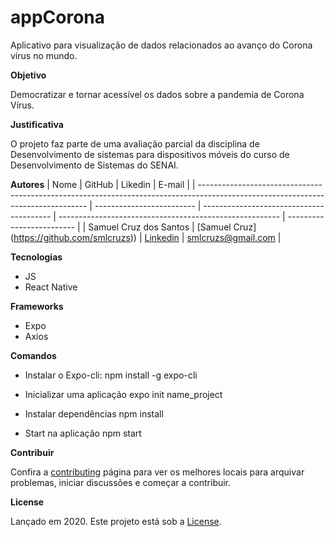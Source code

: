 # appCorona
Aplicativo para visualização de dados relacionados ao avanço do Corona vírus no mundo.

**Objetivo**

Democratizar e tornar acessível os dados sobre a pandemia de Corona Vírus.

**Justificativa**

O projeto faz parte de uma avaliação parcial da disciplina de Desenvolvimento de sistemas para dispositivos móveis do curso de Desenvolvimento de Sistemas do SENAI.

**Autores**
| 
Nome                      | GitHub                                   | Likedin                                                 | E-mail                    |
| -------------------------------------------------------------------------------------------------------------------------------- | ------------------------- | ---------------------------------------- | ------------------------------------------------------- | ------------------------- |
| Samuel Cruz dos Santos | [Samuel Cruz] (https://github.com/smlcruzs)) | [Linkedin]() | smlcruzs@gmail.com |


**Tecnologias**

- JS
- React Native

**Frameworks**

- Expo
- Axios

**Comandos**

- Instalar o Expo-cli:
  npm install -g expo-cli

- Inicializar uma aplicação
  expo init name_project

- Instalar dependências
  npm install

- Start na aplicação
  npm start

**Contribuir**

Confira a [contributing](https://github.com/rafaellevissa/SenaiCovid/blob/master/CONTRIBUTING.md) página para ver os melhores locais para arquivar problemas, iniciar discussões e começar a contribuir.


**License**

Lançado em 2020.
Este projeto está sob a [License](https://github.com/rafaellevissa/SenaiCovid/blob/master/LICENSE).
